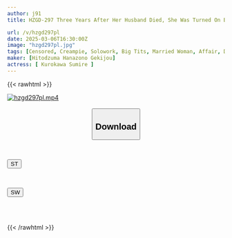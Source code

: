 ```yaml
---
author: j91
title: HZGD-297 Three Years After Her Husband Died, She Was Turned On By The Moans Of Her Daughter And Her Boyfriend... When Her Daughter Was Away, She Gave Him A Handjob And Spread His Asshole To Seduce Him And Make Him Cum Inside Her. Sumire Kurokawa

url: /v/hzgd297pl
date: 2025-03-06T16:30:00Z
image: "hzgd297pl.jpg"
tags: [Censored, Creampie, Solowork, Big Tits, Married Woman, Affair, Drama, Cuckold	]
maker: [Hitodzuma Hanazono Gekijou]
actress: [ Kurokawa Sumire ]
---
```



{{< rawhtml >}}

<div class="video" data-videoid="BOoD6vglMrf6r4">
    <a href="javascript:;">
        <img src="/v/hzgd297pl/hzgd297pl.jpg" width="WIDTH" height="HEIGHT" alt="hzgd297pl.mp4" loading="lazy">
    </a>
</div>

<script type="text/javascript" src="https://j91.asia/asset/on-demand-st.js"></script>

<br>
  <link rel="stylesheet" href="https://j91.asia/asset/bs5.css">
  
  <center>
  <button class="btn btn-primary" type="button" data-bs-toggle="collapse" data-bs-target=".multi-collapse" aria-expanded="false" aria-controls="multiCollapseExample1 multiCollapseExample2"><h2>Download</h2></button></center>
</p>
<div class="row">
  <div class="col">
    <div class="collapse multi-collapse" id="multiCollapseExample1">
      <div class="card card-body">
	      	      <br>
<div class="buttons">  
<p><a href="/v/hzgd297pl/st.html" target="_blank"><button class="btn-hover color-3"><i class="fa fa-download"></i> ST</button></a></p></div>
    </div>
  </div>
</div>
  <div class="col">
    <div class="collapse multi-collapse" id="multiCollapseExample2">
      <div class="card card-body">
	      <br>
<div class="buttons">
<p><a href="/v/hzgd297pl/sw.html" target="_blank"><button class="btn-hover color-2"><i class="fa fa-download"></i> SW</button></a></p></div>
<br><br>
      </div>
    </div>
  </div>
</div>

{{< /rawhtml >}}